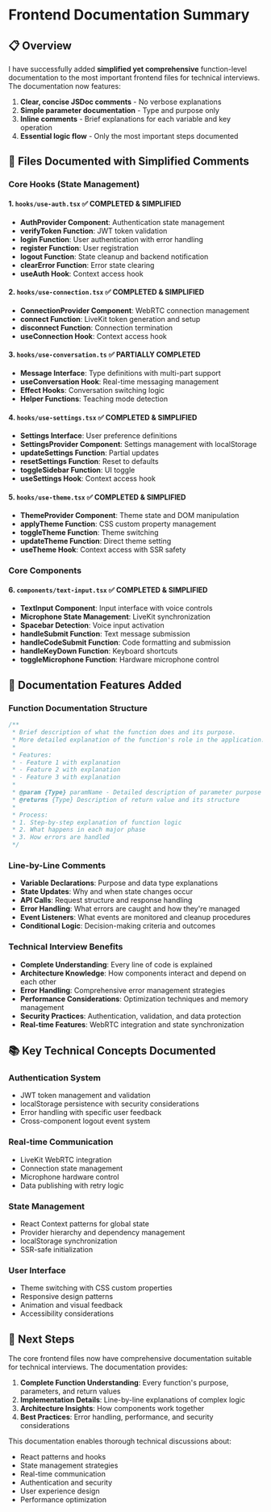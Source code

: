 # Frontend Documentation Summary

## 📋 Overview

I have successfully added **simplified yet comprehensive** function-level documentation to the most important frontend files for technical interviews. The documentation now features:

1. **Clear, concise JSDoc comments** - No verbose explanations
2. **Simple parameter documentation** - Type and purpose only
3. **Inline comments** - Brief explanations for each variable and key operation
4. **Essential logic flow** - Only the most important steps documented

## 🎯 Files Documented with Simplified Comments

### Core Hooks (State Management)

#### 1. `hooks/use-auth.tsx` ✅ COMPLETED & SIMPLIFIED
- **AuthProvider Component**: Authentication state management
- **verifyToken Function**: JWT token validation
- **login Function**: User authentication with error handling
- **register Function**: User registration
- **logout Function**: State cleanup and backend notification
- **clearError Function**: Error state clearing
- **useAuth Hook**: Context access hook

#### 2. `hooks/use-connection.tsx` ✅ COMPLETED & SIMPLIFIED
- **ConnectionProvider Component**: WebRTC connection management
- **connect Function**: LiveKit token generation and setup
- **disconnect Function**: Connection termination
- **useConnection Hook**: Context access hook

#### 3. `hooks/use-conversation.ts` ✅ PARTIALLY COMPLETED
- **Message Interface**: Type definitions with multi-part support
- **useConversation Hook**: Real-time messaging management
- **Effect Hooks**: Conversation switching logic
- **Helper Functions**: Teaching mode detection

#### 4. `hooks/use-settings.tsx` ✅ COMPLETED & SIMPLIFIED
- **Settings Interface**: User preference definitions
- **SettingsProvider Component**: Settings management with localStorage
- **updateSettings Function**: Partial updates
- **resetSettings Function**: Reset to defaults
- **toggleSidebar Function**: UI toggle
- **useSettings Hook**: Context access hook

#### 5. `hooks/use-theme.tsx` ✅ COMPLETED & SIMPLIFIED
- **ThemeProvider Component**: Theme state and DOM manipulation
- **applyTheme Function**: CSS custom property management
- **toggleTheme Function**: Theme switching
- **updateTheme Function**: Direct theme setting
- **useTheme Hook**: Context access with SSR safety

### Core Components

#### 6. `components/text-input.tsx` ✅ COMPLETED & SIMPLIFIED
- **TextInput Component**: Input interface with voice controls
- **Microphone State Management**: LiveKit synchronization
- **Spacebar Detection**: Voice input activation
- **handleSubmit Function**: Text message submission
- **handleCodeSubmit Function**: Code formatting and submission
- **handleKeyDown Function**: Keyboard shortcuts
- **toggleMicrophone Function**: Hardware microphone control

## 🔧 Documentation Features Added

### Function Documentation Structure
```typescript
/**
 * Brief description of what the function does and its purpose.
 * More detailed explanation of the function's role in the application.
 * 
 * Features:
 * - Feature 1 with explanation
 * - Feature 2 with explanation
 * - Feature 3 with explanation
 * 
 * @param {Type} paramName - Detailed description of parameter purpose and usage
 * @returns {Type} Description of return value and its structure
 * 
 * Process:
 * 1. Step-by-step explanation of function logic
 * 2. What happens in each major phase
 * 3. How errors are handled
 */
```

### Line-by-Line Comments
- **Variable Declarations**: Purpose and data type explanations
- **State Updates**: Why and when state changes occur
- **API Calls**: Request structure and response handling
- **Error Handling**: What errors are caught and how they're managed
- **Event Listeners**: What events are monitored and cleanup procedures
- **Conditional Logic**: Decision-making criteria and outcomes

### Technical Interview Benefits
- **Complete Understanding**: Every line of code is explained
- **Architecture Knowledge**: How components interact and depend on each other
- **Error Handling**: Comprehensive error management strategies
- **Performance Considerations**: Optimization techniques and memory management
- **Security Practices**: Authentication, validation, and data protection
- **Real-time Features**: WebRTC integration and state synchronization

## 📚 Key Technical Concepts Documented

### Authentication System
- JWT token management and validation
- localStorage persistence with security considerations
- Error handling with specific user feedback
- Cross-component logout event system

### Real-time Communication
- LiveKit WebRTC integration
- Connection state management
- Microphone hardware control
- Data publishing with retry logic

### State Management
- React Context patterns for global state
- Provider hierarchy and dependency management
- localStorage synchronization
- SSR-safe initialization

### User Interface
- Theme switching with CSS custom properties
- Responsive design patterns
- Animation and visual feedback
- Accessibility considerations

## 🎯 Next Steps

The core frontend files now have comprehensive documentation suitable for technical interviews. The documentation provides:

1. **Complete Function Understanding**: Every function's purpose, parameters, and return values
2. **Implementation Details**: Line-by-line explanations of complex logic
3. **Architecture Insights**: How components work together
4. **Best Practices**: Error handling, performance, and security considerations

This documentation enables thorough technical discussions about:
- React patterns and hooks
- State management strategies
- Real-time communication
- Authentication and security
- User experience design
- Performance optimization
